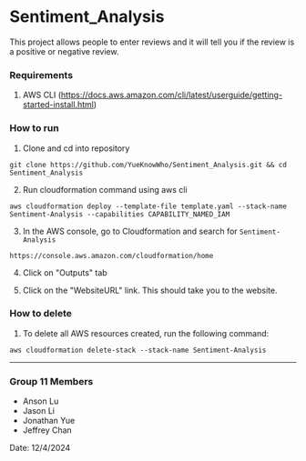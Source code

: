 # Sentiment_Analysis
This project allows people to enter reviews and it will tell you if the review is a positive or negative review.

### Requirements
1. AWS CLI (https://docs.aws.amazon.com/cli/latest/userguide/getting-started-install.html)

### How to run
1. Clone and cd into repository

```git clone https://github.com/YueKnowWho/Sentiment_Analysis.git && cd Sentiment_Analysis```

2. Run cloudformation command using aws cli

```aws cloudformation deploy --template-file template.yaml --stack-name Sentiment-Analysis --capabilities CAPABILITY_NAMED_IAM```

3. In the AWS console, go to Cloudformation and search for `Sentiment-Analysis`

```https://console.aws.amazon.com/cloudformation/home```

4. Click on "Outputs" tab

5. Click on the "WebsiteURL" link. This should take you to the website.

### How to delete
1. To delete all AWS resources created, run the following command:

```aws cloudformation delete-stack --stack-name Sentiment-Analysis```

-----

### Group 11 Members
* Anson Lu
* Jason Li
* Jonathan Yue
* Jeffrey Chan

Date: 12/4/2024